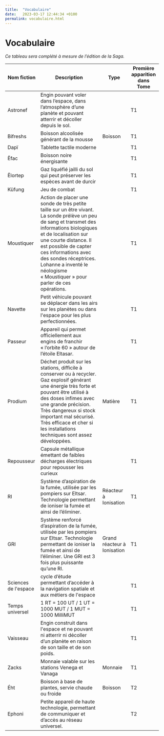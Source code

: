 ```yaml
---
title:  "Vocabulaire"
date:   2023-03-17 12:44:34 +0100
permalink: vocabulaire.html
---
```

# Vocabulaire

_Ce tableau sera complété à mesure de l’édition de la Saga._


| Nom fiction | Description | Type | Première apparition dans Tome
| -- | -- | -- | --
| Astronef | Engin pouvant voler dans l’espace, dans l’atmosphère d’une planète et pouvant atterrir et décoller depuis le sol. |  | T1
| Bifreshs | Boisson alcoolisée générant de la mousse | Boisson | T1
| Dapï  | Tablette tactile moderne |  | T1
| Ëfac | Boisson noire énergisante  |  | T1
| Ëlortep | Gaz liquéfié jailli du sol qui peut préserver les espèces avant de durcir  |  | T1
| Küfung | Jeu de combat |  | T1
| Moustiquer | Action de placer une sonde de très petite taille sur un être vivant. La sonde prélève un peu de sang et transmet des informations biologiques et de localisation sur une courte distance. Il est possible de capter ces informations avec des sondes réceptrices. Lohanne a inventé le néologisme « Moustiquer » pour parler de ces opérations. |  | T1
| Navette | Petit véhicule pouvant se déplacer dans les airs sur les planètes ou dans l'espace pour les plus perfectionnées. |  | T1
| Passeur | Appareil qui permet officiellement aux engins de franchir « l’orbite 60 » autour de l’étoile Eltasar.  |  | T1
| Prodium | Déchet produit sur les stations, difficile à conserver ou à recycler. Gaz explosif générant une énergie très forte et pouvant être utilisé à des doses infimes avec une grande précision. Très dangereux si stock important mal sécurisé. Très efficace et cher si les installations techniques sont assez développées. | Matière | T1
| Repousseur  | Capsule métallique émettant de faibles décharges électriques pour repousser les curieux  |  | T1
| RI | Système d’aspiration de la fumée, utilisée par les pompiers sur Eltsar. Technologie permettant de ioniser la fumée et ainsi de l’éliminer. | Réacteur à Ionisation | T1
| GRI | Système renforcé d’aspiration de la fumée, utilisée par les pompiers sur Eltsar. Technologie permettant de ioniser la fumée et ainsi de l’éliminer. Une GRI est 3 fois plus puissante qu’une RI. | Grand réacteur à Ionisation | T1
| Sciences de l'espace  | cycle d’étude permettant d’accéder à la navigation spatiale et aux métiers de l'espace  |  | T1
| Temps universel | 1 RT = 100 UT / 1 UT = 1000 MUT / 1 MUT = 1000 MilliMUT |  | T1
| Vaisseau | Engin construit dans l'espace et ne pouvant ni atterrir ni décoller d’un planète en raison de son taille et de son poids. |  | T1
| Zacks | Monnaie valable sur les stations Venega et Vanaga | Monnaie | T1
| Éht | Boisson à base de plantes, servie chaude ou froide  | Boisson | T2
| Ephoni  | Petite appareil de haute technologie, permettant de communiquer et d’accès au réseau universel. |  | T2
